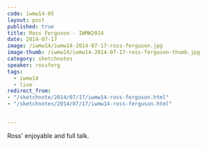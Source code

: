 ```yaml
---
code: iwmw14-05
layout: post
published: true
title: Ross Ferguson - IWMW2014
date: 2014-07-17
image: /iwmw14/iwmw14-2014-07-17-ross-ferguson.jpg
image-thumb: /iwmw14/iwmw14-2014-07-17-ross-ferguson-thumb.jpg
category: sketchnotes
speaker: rossferg
tags:
  - iwmw14
  - live
redirect_from:
- "/sketchnote/2014/07/17/iwmw14-ross-ferguson.html"
- "/sketchnotes/2014/07/17/iwmw14-ross-ferguson.html"


---
```


Ross' enjoyable and full talk.
